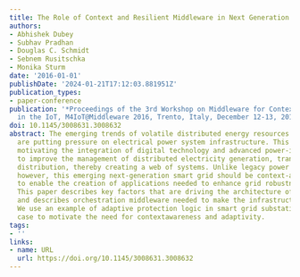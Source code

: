```yaml
---
title: The Role of Context and Resilient Middleware in Next Generation Smart Grids
authors:
- Abhishek Dubey
- Subhav Pradhan
- Douglas C. Schmidt
- Sebnem Rusitschka
- Monika Sturm
date: '2016-01-01'
publishDate: '2024-01-21T17:12:03.881951Z'
publication_types:
- paper-conference
publication: '*Proceedings of the 3rd Workshop on Middleware for Context-Aware Applications
  in the IoT, M4IoT@Middleware 2016, Trento, Italy, December 12-13, 2016*'
doi: 10.1145/3008631.3008632
abstract: The emerging trends of volatile distributed energy resources and micro-grids
  are putting pressure on electrical power system infrastructure. This pressure is
  motivating the integration of digital technology and advanced power-industry practices
  to improve the management of distributed electricity generation, transmission, and
  distribution, thereby creating a web of systems. Unlike legacy power system infrastructure,
  however, this emerging next-generation smart grid should be context-aware and adaptive
  to enable the creation of applications needed to enhance grid robustness and efficiency.
  This paper describes key factors that are driving the architecture of smart grids
  and describes orchestration middleware needed to make the infrastructure resilient.
  We use an example of adaptive protection logic in smart grid substations as a use
  case to motivate the need for contextawareness and adaptivity.
tags:
- ''
links:
- name: URL
  url: https://doi.org/10.1145/3008631.3008632
---
```

